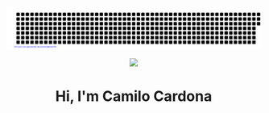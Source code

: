 ![gitartwork](gitartwork.svg)

<div id="header" align="center">
  <img src="https://media3.giphy.com/media/7ALOsHTCDT5fi/200.webp?cid=ecf05e47mjggqzkmj4fr6b3ffwk7uvq3ypwfp8t8ls9y0qeg&rid=200.webp&ct=g" width="200">
  <h1>Hi, I'm Camilo Cardona</h1>
  <h3></h3>
</div>
